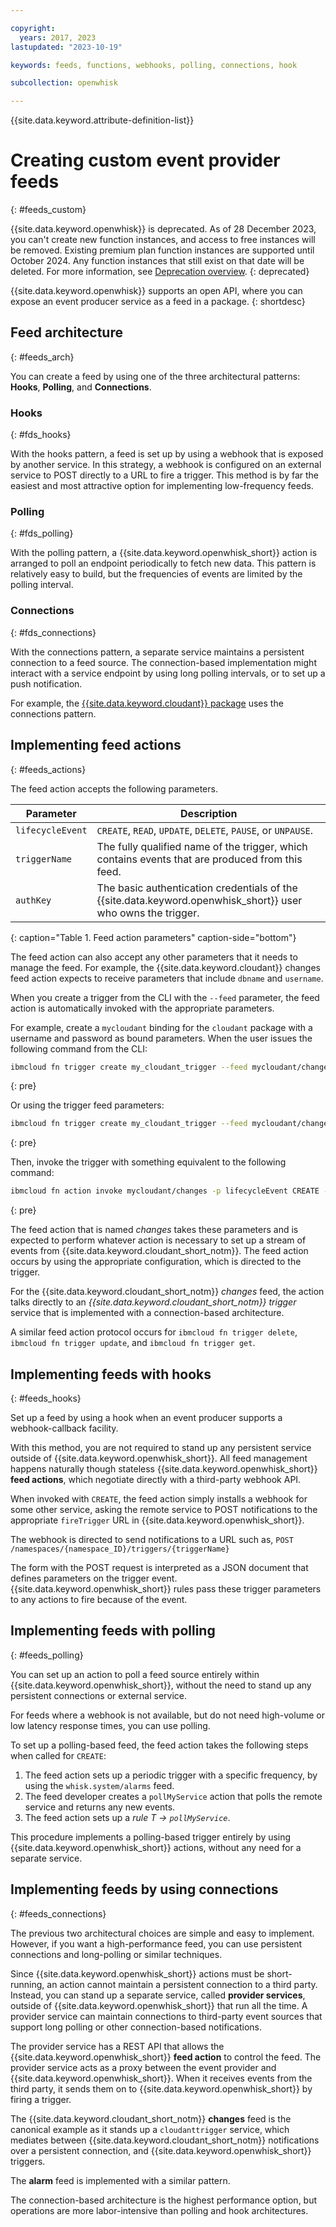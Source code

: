 ```yaml
---

copyright:
  years: 2017, 2023
lastupdated: "2023-10-19"

keywords: feeds, functions, webhooks, polling, connections, hook

subcollection: openwhisk

---
```


{{site.data.keyword.attribute-definition-list}}


# Creating custom event provider feeds
{: #feeds_custom}

{{site.data.keyword.openwhisk}} is deprecated. As of 28 December 2023, you can't create new function instances, and access to free instances will be removed. Existing premium plan function instances are supported until October 2024. Any function instances that still exist on that date will be deleted. For more information, see [Deprecation overview](/docs/openwhisk?topic=openwhisk-dep-overview).
{: deprecated}

{{site.data.keyword.openwhisk}} supports an open API, where you can expose an event producer service as a feed in a package.
{: shortdesc}

## Feed architecture
{: #feeds_arch}

You can create a feed by using one of the three architectural patterns: **Hooks**, **Polling**, and **Connections**.

### Hooks
{: #fds_hooks}

With the hooks pattern, a feed is set up by using a webhook that is exposed by another service. In this strategy, a webhook is configured on an external service to POST directly to a URL to fire a trigger. This method is by far the easiest and most attractive option for implementing low-frequency feeds.

### Polling
{: #fds_polling}

With the polling pattern, a {{site.data.keyword.openwhisk_short}} action is arranged to poll an endpoint periodically to fetch new data. This pattern is relatively easy to build, but the frequencies of events are limited by the polling interval.

### Connections
{: #fds_connections}

With the connections pattern, a separate service maintains a persistent connection to a feed source. The connection-based implementation might interact with a service endpoint by using long polling intervals, or to set up a push notification.

For example, the [{{site.data.keyword.cloudant}} package](/docs/openwhisk?topic=openwhisk-pkg_cloudant) uses the connections pattern.

## Implementing feed actions
{: #feeds_actions}

The feed action accepts the following parameters.

| Parameter | Description |
| --- | --- |
| `lifecycleEvent` | `CREATE`, `READ`, `UPDATE`, `DELETE`, `PAUSE`, or `UNPAUSE`. |
| `triggerName` | The fully qualified name of the trigger, which contains events that are produced from this feed. |
| `authKey` | The basic authentication credentials of the {{site.data.keyword.openwhisk_short}} user who owns the trigger. |
{: caption="Table 1. Feed action parameters" caption-side="bottom"}

The feed action can also accept any other parameters that it needs to manage the feed. For example, the {{site.data.keyword.cloudant}} changes feed action expects to receive parameters that include `dbname` and `username`.

When you create a trigger from the CLI with the `--feed` parameter, the feed action is automatically invoked with the appropriate parameters.

For example, create a `mycloudant` binding for the `cloudant` package with a username and password as bound parameters. When the user issues the following command from the CLI:

```sh
ibmcloud fn trigger create my_cloudant_trigger --feed mycloudant/changes -p dbName myTable
```
{: pre}

Or using the trigger feed parameters:

```sh
ibmcloud fn trigger create my_cloudant_trigger --feed mycloudant/changes --feed-param dbName myTable
```
{: pre}

Then, invoke the trigger with something equivalent to the following command:

```sh
ibmcloud fn action invoke mycloudant/changes -p lifecycleEvent CREATE -p triggerName T -p authKey <userAuthKey> -p password <password value from mycloudant binding> -p username <username value from mycloudant binding> -p dbName mytype
```
{: pre}

The feed action that is named *changes* takes these parameters and is expected to perform whatever action is necessary to set up a stream of events from {{site.data.keyword.cloudant_short_notm}}. The feed action occurs by using the appropriate configuration, which is directed to the trigger.

For the {{site.data.keyword.cloudant_short_notm}} *changes* feed, the action talks directly to an *{{site.data.keyword.cloudant_short_notm}} trigger* service that is implemented with a connection-based architecture.

A similar feed action protocol occurs for `ibmcloud fn trigger delete`, `ibmcloud fn trigger update`, and `ibmcloud fn trigger get`.

## Implementing feeds with hooks
{: #feeds_hooks}

Set up a feed by using a hook when an event producer supports a webhook-callback facility.

With this method, you are not required to stand up any persistent service outside of {{site.data.keyword.openwhisk_short}}. All feed management happens naturally though stateless {{site.data.keyword.openwhisk_short}} **feed actions**, which negotiate directly with a third-party webhook API.

When invoked with `CREATE`, the feed action simply installs a webhook for some other service, asking the remote service to POST notifications to the appropriate `fireTrigger` URL in {{site.data.keyword.openwhisk_short}}.

The webhook is directed to send notifications to a URL such as, `POST /namespaces/{namespace_ID}/triggers/{triggerName}`

The form with the POST request is interpreted as a JSON document that defines parameters on the trigger event. {{site.data.keyword.openwhisk_short}} rules pass these trigger parameters to any actions to fire because of the event.

## Implementing feeds with polling
{: #feeds_polling}

You can set up an action to poll a feed source entirely within {{site.data.keyword.openwhisk_short}}, without the need to stand up any persistent connections or external service.

For feeds where a webhook is not available, but do not need high-volume or low latency response times, you can use polling.

To set up a polling-based feed, the feed action takes the following steps when called for `CREATE`:

1. The feed action sets up a periodic trigger with a specific frequency, by using the `whisk.system/alarms` feed.
2. The feed developer creates a `pollMyService` action that polls the remote service and returns any new events.
3. The feed action sets up a *rule* *T -> `pollMyService`*.

This procedure implements a polling-based trigger entirely by using {{site.data.keyword.openwhisk_short}} actions, without any need for a separate service.

## Implementing feeds by using connections
{: #feeds_connections}

The previous two architectural choices are simple and easy to implement. However, if you want a high-performance feed, you can use persistent connections and long-polling or similar techniques.

Since {{site.data.keyword.openwhisk_short}} actions must be short-running, an action cannot maintain a persistent connection to a third party. Instead, you can stand up a separate service, called **provider services**, outside of {{site.data.keyword.openwhisk_short}} that run all the time. A provider service can maintain connections to third-party event sources that support long polling or other connection-based notifications.

The provider service has a REST API that allows the {{site.data.keyword.openwhisk_short}} **feed action** to control the feed. The provider service acts as a proxy between the event provider and {{site.data.keyword.openwhisk_short}}. When it receives events from the third party, it sends them on to {{site.data.keyword.openwhisk_short}} by firing a trigger.

The {{site.data.keyword.cloudant_short_notm}} **changes** feed is the canonical example as it stands up a `cloudanttrigger` service, which mediates between {{site.data.keyword.cloudant_short_notm}} notifications over a persistent connection, and {{site.data.keyword.openwhisk_short}} triggers.

The **alarm** feed is implemented with a similar pattern.

The connection-based architecture is the highest performance option, but operations are more labor-intensive than polling and hook architectures.


